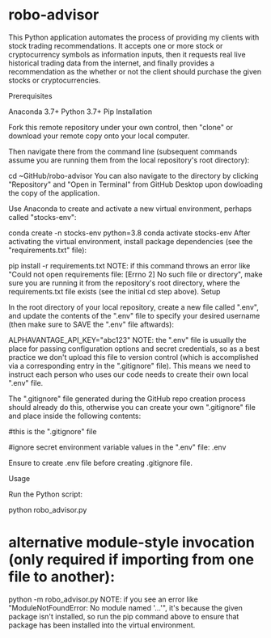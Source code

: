 # robo-advisor

This Python application automates the process of providing my clients with stock trading recommendations. It accepts one or more stock or cryptocurrency symbols as information inputs, then it requests real live historical trading data from the internet, and finally provides a recommendation as the whether or not the client should purchase the given stocks or cryptocurrencies. 

Prerequisites

Anaconda 3.7+
Python 3.7+
Pip
Installation

Fork this remote repository under your own control, then "clone" or download your remote copy onto your local computer.

Then navigate there from the command line (subsequent commands assume you are running them from the local repository's root directory):

cd ~GitHub/robo-advisor
You can also navigate to the directory by clicking "Repository" and "Open in Terminal" from GitHub Desktop upon dowloading the copy of the application.

Use Anaconda to create and activate a new virtual environment, perhaps called "stocks-env":

conda create -n stocks-env python=3.8
conda activate stocks-env
After activating the virtual environment, install package dependencies (see the "requirements.txt" file):

pip install -r requirements.txt
NOTE: if this command throws an error like "Could not open requirements file: [Errno 2] No such file or directory", make sure you are running it from the repository's root directory, where the requirements.txt file exists (see the initial cd step above).
Setup

In the root directory of your local repository, create a new file called ".env", and update the contents of the ".env" file to specify your desired username (then make sure to SAVE the ".env" file aftwards):

ALPHAVANTAGE_API_KEY="abc123"
NOTE: the ".env" file is usually the place for passing configuration options and secret credentials, so as a best practice we don't upload this file to version control (which is accomplished via a corresponding entry in the ".gitignore" file). This means we need to instruct each person who uses our code needs to create their own local ".env" file. 

The ".gitignore" file generated during the GitHub repo creation process should already do this, otherwise you can create your own ".gitignore" file and place inside the following contents:

#this is the ".gitignore" file

#ignore secret environment variable values in the ".env" file:
.env

Ensure to create .env file before creating .gitignore file.

Usage

Run the Python script:

python robo_advisor.py

# alternative module-style invocation (only required if importing from one file to another):
python -m robo_advisor.py
NOTE: if you see an error like "ModuleNotFoundError: No module named '...'", it's because the given package isn't installed, so run the pip command above to ensure that package has been installed into the virtual environment.